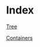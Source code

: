 # Index

[Tree](./documentation/formation/tree.md)

[Containers](./documentation/info/containers.md)

